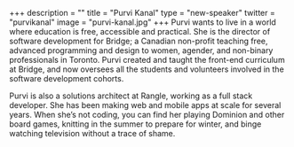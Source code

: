 +++
description = ""
title = "Purvi Kanal"
type = "new-speaker"
twitter = "purvikanal"
image = "purvi-kanal.jpg"
+++
Purvi wants to live in a world where education is free, accessible and practical. She is the director of software development for Bridge; a Canadian non-profit teaching free, advanced programming and design to women, agender, and non-binary professionals in Toronto. Purvi created and taught the front-end curriculum at Bridge, and now oversees all the students and volunteers involved in the software development cohorts.

Purvi is also a solutions architect at Rangle, working as a full stack developer. She has been making web and mobile apps at scale for several years. When she’s not coding, you can find her playing Dominion and other board games, knitting in the summer to prepare for winter, and binge watching television without a trace of shame.